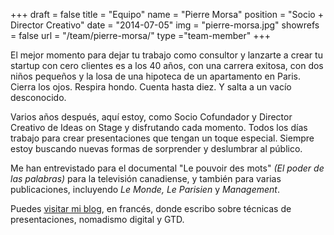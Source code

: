 +++
draft		= false
title		= "Equipo"
name		= "Pierre Morsa"
position 	= "Socio + Director Creativo"
date 		= "2014-07-05"
img			= "pierre-morsa.jpg"
showrefs	= false
url			= "/team/pierre-morsa/"
type		="team-member"
+++

El mejor momento para dejar tu trabajo como consultor y lanzarte a crear tu startup con cero clientes es a los 40 años, con una carrera exitosa, con dos niños pequeños y la losa de una hipoteca de un apartamento en Paris. Cierra los ojos. Respira hondo. Cuenta hasta diez. Y salta a un vacío desconocido.

Varios años después, aquí estoy, como Socio Cofundador y Director Creativo de Ideas on Stage y disfrutando cada momento. Todos los días trabajo para crear presentaciones que tengan un toque especial. Siempre estoy buscando nuevas formas de sorprender y deslumbrar al público.

Me han entrevistado para el documental "Le pouvoir des mots" *(El poder de las palabras)* para la televisión canadiense, y también para varias publicaciones, incluyendo *Le Monde, Le Parisien* y *Management*.

Puedes [visitar mi blog](https://www.pierremorsa.com/), en francés, donde escribo sobre técnicas de presentaciones, nomadismo digital y GTD.
